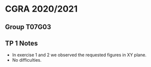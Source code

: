 # CGRA 2020/2021

## Group T07G03

## TP 1 Notes


- In exercise 1 and 2 we observed the requested figures in XY plane.
- No difficulties. 